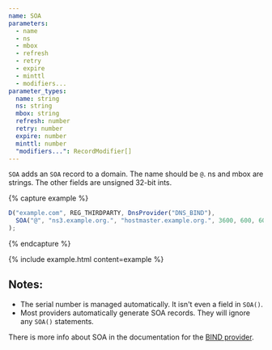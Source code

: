 ```yaml
---
name: SOA
parameters:
  - name
  - ns
  - mbox
  - refresh
  - retry
  - expire
  - minttl
  - modifiers...
parameter_types:
  name: string
  ns: string
  mbox: string
  refresh: number
  retry: number
  expire: number
  minttl: number
  "modifiers...": RecordModifier[]
---
```


`SOA` adds an `SOA` record to a domain. The name should be `@`.  ns and mbox are strings. The other fields are unsigned 32-bit ints.

{% capture example %}
```javascript
D("example.com", REG_THIRDPARTY, DnsProvider("DNS_BIND"),
  SOA("@", "ns3.example.org.", "hostmaster.example.org.", 3600, 600, 604800, 1440),
);
```
{% endcapture %}

{% include example.html content=example %}

## Notes:

* The serial number is managed automatically.  It isn't even a field in `SOA()`.
* Most providers automatically generate SOA records.  They will ignore any `SOA()` statements.

There is more info about SOA in the documentation for the [BIND provider](../../_providers/bind.md).
